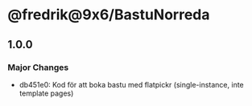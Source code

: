 # @fredrik@9x6/BastuNorreda

## 1.0.0

### Major Changes

- db451e0: Kod för att boka bastu med flatpickr (single-instance, inte template pages)
